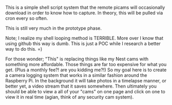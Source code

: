 This is a simple shell script system that the remote picams will occasionally download in order to know how to capture. 
In theory, this will be pulled via cron every so often.

This is still very much in the prototype phase.

Note; I realize my shell looping method is TERRIBLE.  More over I know that using github this way is dumb.  This is just a POC while I research a better way to do this. =)

For those wonder; "This" is replacing things like my Nest cams with something more affordable. Those things are far too expensive for what you get. (Plus a monthly fee?!  are you kidding me?!)  So my goal here is to create a camera logging system that works in a similar fashion around the Raspberry Pi. In the background it will take photos in a timelapse manner, or better yet, a video stream that it saves somewhere.  Then ultimately you should be able to view a all of your "cams" on one page and click on one to view it in real time (agian, think of any security cam system).   
